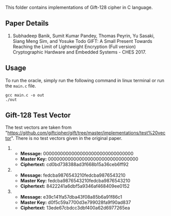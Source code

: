This folder contains implementations of Gift-128 cipher in C language.

## Paper Details
1. Subhadeep Banik, Sumit Kumar Pandey, Thomas Peyrin, Yu Sasaki, Siang Meng Sim, and Yosuke Todo
GIFT: A Small Present Towards Reaching the Limit of Lightweight Encryption (Full version)
Cryptographic Hardware and Embedded Systems - CHES 2017.

## Usage
To run the oracle, simply run the following command in linux terminal or run the `main.c` file.
````
gcc main.c -o out
./out
````

## Gift-128 Test Vector
The test vectors are taken from "https://github.com/giftcipher/gift/tree/master/implementations/test%20vector".
There is no test vectors given in the original paper.

1.  - **Message:** 00000000000000000000000000000000
    - **Master Key:** 00000000000000000000000000000000
    - **Ciphertext:** cd0bd738388ad3f668b15a36ceb6ff92

2.  - **Message:** fedcba9876543210fedcba9876543210
    - **Master Key:** fedcba9876543210fedcba9876543210
    - **Ciphertext:** 8422241a6dbf5a9346af468409ee0152

3.  - **Message:** e39c141fa57dba43f08a85b6a91f86c1
    - **Master Key:** d0f5c59a7700d3e799028fa9f90ad837
    - **Ciphertext:** 13ede67cbdcc3dbf400a62d6977265ea
